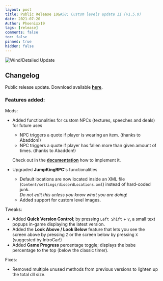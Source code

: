 ```yaml
---
layout: post
title: Public Release 10&#58; Custom levels update II (v1.5.0)
date: 2021-07-20
Author: Phoenixx19
tags: [release]
comments: false
toc: false
pinned: true
hidden: false
---
```


![Wind/Detailed Update](https://github.com/Phoenixx19/JumpKingPlus/raw/www/images/Banner150.png)

## Changelog

Public release update.
Download available [**here**](https://github.com/Phoenixx19/JumpKingPlus/releases/tag/v1.5.0). <!-- more -->

### Features added:
Mods:
- Added functionalities for custom NPCs (textures, speeches and deals) for future uses
    - NPC triggers a quote if player is wearing an item. (thanks to Abaddon!)
    - NPC triggers a quote if player has fallen more than given amount of times. (thanks to Abaddon!)
    
    Check out in the [**documentation**](https://phoenixx19.github.io/JumpKingPlus/workshop/documentation/#npcs) how to implement it.
- Upgraded **JumpKingRPC**'s functionalities
    - Default locations are now located inside an XML file (`Content/settings/discordLocations.xml`) instead of hard-coded junk. <br>_Do not edit this unless you know what you are doing!_
    - Added support for custom level images.

Tweaks:
- Added __Quick Version Control__; by pressing `Left Shift` + `V`, a small text popups in-game displaying the latest version.
- Added the __Look Above / Look Below__ feature that lets you see the screen above by pressing `Z` or the screen below by pressing `X` (suggested by IntroCar!)
- Added __Game Progress__ percentage toggle; displays the babe percentage to the top (below the classic timer).

Fixes:

- Removed multiple unused methods from previous versions to lighten up the total dll size.